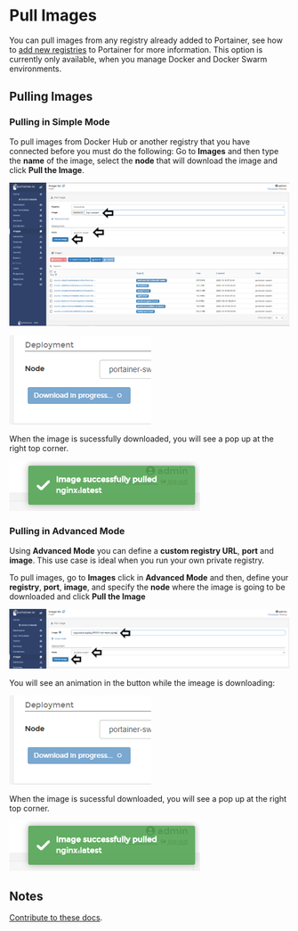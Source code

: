 # Pull Images

You can pull images from any registry already added to Portainer, see how to [add new registries](/v2.0/registries/connect/) to Portainer for more information. This option is currently only available, when you manage Docker and Docker Swarm environments.

## Pulling Images

### Pulling in Simple Mode

To pull images from Docker Hub or another registry that you have connected before you must do the following:
Go to <b>Images</b> and then type the <b>name</b> of the image, select the <b>node</b> that will download the image and click <b>Pull the Image</b>.

![pull](assets/pull-1.png)

![pull](assets/pull-2.png)

When the image is sucessfully downloaded, you will see a pop up at the right top corner.

![pull](assets/pull-3.png)

### Pulling in Advanced Mode

Using <b>Advanced Mode</b> you can define a <b>custom registry URL</b>, <b>port</b> and <b>image</b>. This use case is ideal when you run your own private registry.

To pull images, go to <b>Images</b> click in <b>Advanced Mode</b> and then, define your <b>registry</b>, <b>port</b>, <b>image</b>, and specify the <b>node</b> where the image is going to be downloaded and click <b>Pull the Image</b>

![pull](assets/pull-4.png)

You will see an animation in the button while the imeage is downloading:

![pull](assets/pull-2.png)

When the image is sucessful downloaded, you will see a pop up at the right top corner.

![pull](assets/pull-3.png)

## Notes

[Contribute to these docs](https://github.com/portainer/portainer-docs/blob/master/contributing.md).
